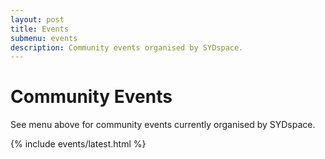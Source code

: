 ```yaml
---
layout: post
title: Events
submenu: events
description: Community events organised by SYDspace.
---
```


# Community Events

See menu above for community events currently organised by SYDspace.

{% include events/latest.html %}
